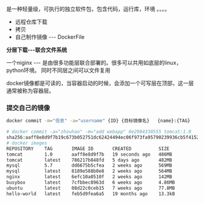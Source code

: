 是一种轻量级，可执行的独立软件包，包含代码，运行库，环境 。。。。

- 远程仓库下载
- 拷贝
- 自己制作镜像 --- DockerFile

**分层下载---联合文件系统**

一个niginx --- 是由很多功能层联合部署的。很多可以共用如底层的linux，python环境。
同时不同层之间可以文件复用


docker镜像都是可读的，当容器启动的时候，会添加一个可写层在顶部，这一层通常被称为容器层。

### 提交自己的镜像

```sh
docker commit -m="信息" -a="username" {ID} {目标镜像名}   {name}:{TAG}

# docker commit -a="zhouhao" -m="add webapp" 6e2984330555 tomcat:1.0
sha256:aaff8e8d9f7b19c673b052751dc62424494ec06f973fa95790239936cb5f4152
# docker images
REPOSITORY    TAG       IMAGE ID       CREATED          SIZE
tomcat        1.0       aaff8e8d9f7b   19 seconds ago   486MB
tomcat        latest    786217b848fd   5 days ago       482MB
mysql         5.7       dd6675b5cfea   2 weeks ago      569MB
mysql         latest    8189e588b0e8   2 weeks ago      564MB
nginx         latest    6efc10a0510f   2 weeks ago      142MB
busybox       latest    7cfbbec8963d   6 weeks ago      4.86MB
ubuntu        latest    08d22c0ceb15   7 weeks ago      77.8MB
hello-world   latest    feb5d9fea6a5   19 months ago    13.3kB
```

